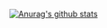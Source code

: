 [![Anurag's github stats](https://github-readme-stats.vercel.app/api?username=wangxingkang)](https://github.com/anuraghazra/github-readme-stats)
